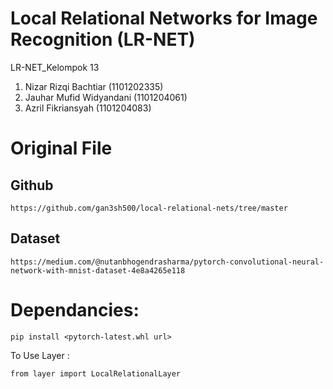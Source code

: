 # Local Relational Networks for Image Recognition (LR-NET)

LR-NET_Kelompok 13
1. Nizar Rizqi Bachtiar (1101202335)
2. Jauhar Mufid Widyandani (1101204061)
3. Azril Fikriansyah (1101204083)

# Original File 
## Github
```
https://github.com/gan3sh500/local-relational-nets/tree/master
```
## Dataset
```
https://medium.com/@nutanbhogendrasharma/pytorch-convolutional-neural-network-with-mnist-dataset-4e8a4265e118
```

# Dependancies:
```
pip install <pytorch-latest.whl url>
```
To Use Layer :
```
from layer import LocalRelationalLayer
```
